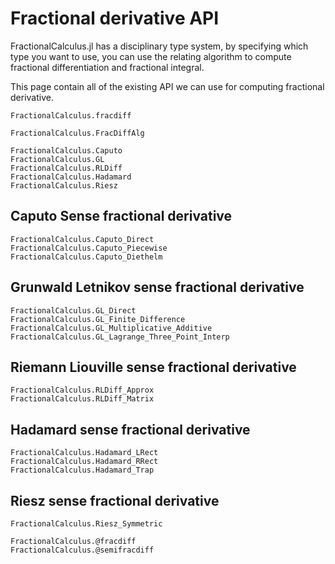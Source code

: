 # Fractional derivative API

FractionalCalculus.jl has a disciplinary type system, by specifying which type you want to use, you can use the relating algorithm to compute fractional differentiation and fractional integral. 

This page contain all of the existing API we can use for computing fractional derivative.

```@docs
FractionalCalculus.fracdiff
```

```@docs
FractionalCalculus.FracDiffAlg
```

```@docs
FractionalCalculus.Caputo
FractionalCalculus.GL
FractionalCalculus.RLDiff
FractionalCalculus.Hadamard
FractionalCalculus.Riesz
```

## Caputo Sense fractional derivative

```@docs
FractionalCalculus.Caputo_Direct
FractionalCalculus.Caputo_Piecewise
FractionalCalculus.Caputo_Diethelm
```

## Grunwald Letnikov sense fractional derivative

```@docs
FractionalCalculus.GL_Direct
FractionalCalculus.GL_Finite_Difference
FractionalCalculus.GL_Multiplicative_Additive
FractionalCalculus.GL_Lagrange_Three_Point_Interp
```

## Riemann Liouville sense fractional derivative

```@docs
FractionalCalculus.RLDiff_Approx
FractionalCalculus.RLDiff_Matrix
```

## Hadamard sense fractional derivative

```@docs
FractionalCalculus.Hadamard_LRect
FractionalCalculus.Hadamard_RRect
FractionalCalculus.Hadamard_Trap
```

## Riesz sense fractional derivative

```@docs
FractionalCalculus.Riesz_Symmetric
```

```@docs
FractionalCalculus.@fracdiff
FractionalCalculus.@semifracdiff
```

